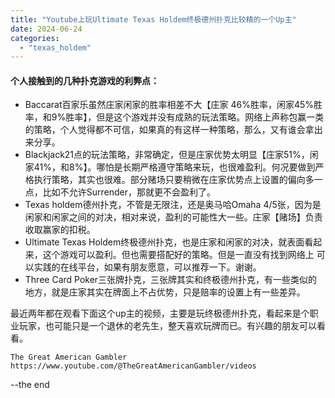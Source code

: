 ```yaml
---
title: "Youtube上玩Ultimate Texas Holdem终极德州扑克比较精的一个Up主"
date: 2024-06-24
categories: 
  - "texas_holdem"
---
```


#### 个人接触到的几种扑克游戏的利弊点：

- Baccarat百家乐虽然庄家闲家的胜率相差不大【庄家 46%胜率，闲家45%胜率，和9%胜率】，但是这个游戏并没有成熟的玩法策略。网络上声称包赢一类的策略，个人觉得都不可信，如果真的有这样一种策略，那么，又有谁会拿出来分享。
- Blackjack21点的玩法策略，非常确定，但是庄家优势太明显【庄家51%，闲家41%，和8%】。哪怕是长期严格遵守策略来玩，也很难盈利。何况要做到严格执行策略，其实也很难。部分赌场只要稍微在庄家优势点上设置的偏向多一点，比如不允许Surrender，那就更不会盈利了。
- Texas holdem德州扑克，不管是无限注，还是奥马哈Omaha 4/5张，因为是闲家和闲家之间的对决，相对来说，盈利的可能性大一些。庄家【赌场】负责收取赢家的扣税。
- Ultimate Texas Holdem终极德州扑克，也是庄家和闲家的对决，就表面看起来，这个游戏可以盈利。但也需要搭配好的策略。但是一直没有找到网络上 可以实践的在线平台，如果有朋友愿意，可以推荐一下。谢谢。
- Three Card Poker三张牌扑克，三张牌其实和终极德州扑克，有一些类似的地方，就是庄家其实在牌面上不占优势，只是赔率的设置上有一些差异。

最近两年都在观看下面这个up主的视频，主要是玩终极德州扑克，看起来是个职业玩家，也可能只是一个退休的老先生，整天喜欢玩牌而已。有兴趣的朋友可以看看。

```
The Great American Gambler
https://www.youtube.com/@TheGreatAmericanGambler/videos
```

\--the end
